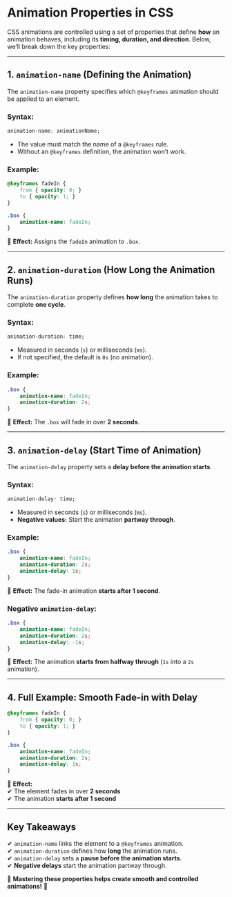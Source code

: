 # **Animation Properties in CSS**  

CSS animations are controlled using a set of properties that define **how** an animation behaves, including its **timing, duration, and direction**. Below, we’ll break down the key properties:  

---

## **1. `animation-name` (Defining the Animation)**

The `animation-name` property specifies which `@keyframes` animation should be applied to an element.

### **Syntax:**

```css
animation-name: animationName;
```

- The value must match the name of a `@keyframes` rule.
- Without an `@keyframes` definition, the animation won’t work.

### **Example:**

```css
@keyframes fadeIn {
    from { opacity: 0; }
    to { opacity: 1; }
}

.box {
    animation-name: fadeIn;
}
```

🎯 **Effect:** Assigns the `fadeIn` animation to `.box`.

---

## **2. `animation-duration` (How Long the Animation Runs)**

The `animation-duration` property defines **how long** the animation takes to complete **one cycle**.

### **Syntax:**

```css
animation-duration: time;
```

- Measured in seconds (`s`) or milliseconds (`ms`).
- If not specified, the default is `0s` (no animation).

### **Example:**

```css
.box {
    animation-name: fadeIn;
    animation-duration: 2s;
}
```

🎯 **Effect:** The `.box` will fade in over **2 seconds**.

---

## **3. `animation-delay` (Start Time of Animation)**

The `animation-delay` property sets a **delay before the animation starts**.

### **Syntax:**

```css
animation-delay: time;
```

- Measured in seconds (`s`) or milliseconds (`ms`).
- **Negative values:** Start the animation **partway through**.

### **Example:**

```css
.box {
    animation-name: fadeIn;
    animation-duration: 2s;
    animation-delay: 1s;
}
```

🎯 **Effect:** The fade-in animation **starts after 1 second**.

### **Negative `animation-delay`:**

```css
.box {
    animation-name: fadeIn;
    animation-duration: 2s;
    animation-delay: -1s;
}
```

🎯 **Effect:** The animation **starts from halfway through** (`1s` into a `2s` animation).

---

## **4. Full Example: Smooth Fade-in with Delay**

```css
@keyframes fadeIn {
    from { opacity: 0; }
    to { opacity: 1; }
}

.box {
    animation-name: fadeIn;
    animation-duration: 2s;
    animation-delay: 1s;
}
```

🎯 **Effect:**  
✔ The element fades in over **2 seconds**  
✔ The animation **starts after 1 second**  

---

## **Key Takeaways**

✔ `animation-name` links the element to a `@keyframes` animation.  
✔ `animation-duration` defines how **long** the animation runs.  
✔ `animation-delay` sets a **pause before the animation starts**.  
✔ **Negative delays** start the animation partway through.  

🚀 **Mastering these properties helps create smooth and controlled animations!** 🎨
